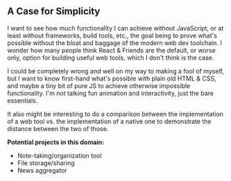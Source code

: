 ## A Case for Simplicity

I want to see how much functionality I can achieve without JavaScript, or at
least without frameworks, build tools, etc., the goal being to prove what's
possible without the bloat and baggage of the modern web dev toolchain. I
wonder how many people think React & Friends are the default, or worse only,
option for building useful web tools, which I don't think is the case.

I could be completely wrong and well on my way to making a fool of myself,
but I want to know first-hand what's possible with plain old HTML & CSS, and
maybe a tiny bit of pure JS to achieve otherwise impossible functionality. I'm
not talking fun animation and interactivity, just the bare essentials.

It also might be interesting to do a comparison between the implementation of
a web tool vs. the implementation of a native one to demonstrate the distance
between the two of those.

**Potential projects in this domain:**

- Note-taking/organization tool
- File storage/sharing
- News aggregator
